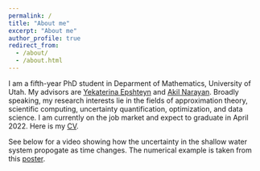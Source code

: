 ```yaml
---
permalink: /
title: "About me"
excerpt: "About me"
author_profile: true
redirect_from: 
  - /about/
  - /about.html
---
```


I am a fifth-year PhD student in Deparment of Mathematics, University of Utah. My advisors are [Yekaterina Epshteyn](http://www.math.utah.edu/~epshteyn/) and [Akil Narayan](http://www.sci.utah.edu/~akil/). Broadly speaking, my research interests lie in the fields of approximation theory, scientific computing, uncertainty quantification, optimization, and data science. I am currently on the job market and expect to graduate in April 2022. Here is my [CV](https://dihandai.github.io/files/CV.pdf).

See below for a video showing how the uncertainty in the shallow water system propogate as time changes. The numerical example is taken from this [poster](https://dihandai.github.io/files/ICERMPoster_Dihan-Dai.pdf).
